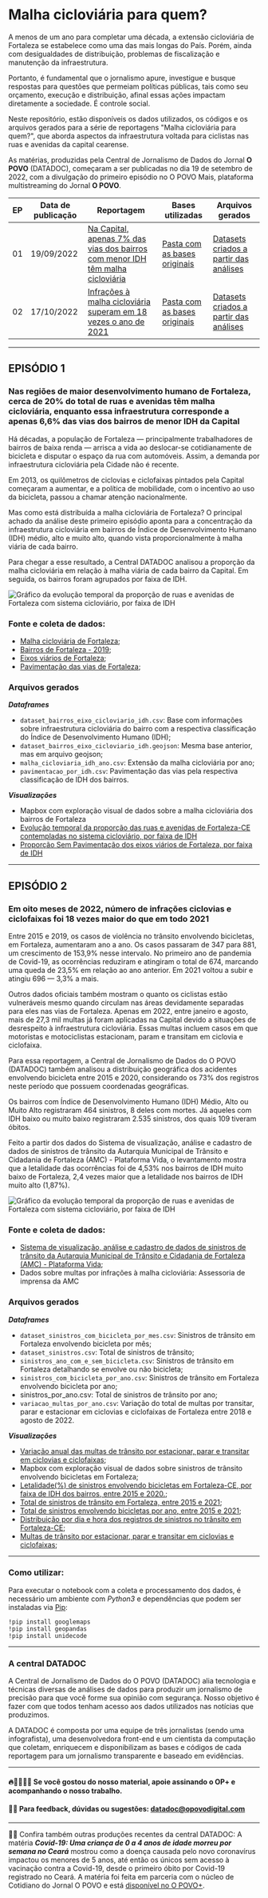 # Malha cicloviária para quem?

A menos de um ano para completar uma década, a extensão cicloviária de Fortaleza se estabelece como uma das mais longas do País. Porém, ainda com desigualdades de distribuição, problemas de fiscalização e manutenção da infraestrutura.

Portanto, é fundamental que o jornalismo apure, investigue e busque respostas para questões que permeiam políticas públicas, tais como seu orçamento, execução e distribuição, afinal essas ações impactam diretamente a sociedade. É controle social. 

Neste repositório, estão disponíveis os dados utilizados, os códigos e os arquivos gerados para a série de reportagens "Malha cicloviária para quem?", que aborda aspectos da infraestrutura voltada para ciclistas nas ruas e avenidas da capital cearense. 

As matérias, produzidas pela Central de Jornalismo de Dados do Jornal **O POVO** (DATADOC), começaram a ser publicadas no dia 19 de setembro de 2022, com a divulgação do primeiro episódio no O POVO Mais, plataforma multistreaming do Jornal **O POVO**.


| EP | Data de publicação | Reportagem |Bases utilizadas | Arquivos gerados | 
| -------- | -------- | -------- | -------- | -------- |
| 01     | 19/09/2022     | [Na Capital, apenas 7% das vias dos bairros com menor IDH têm malha cicloviária](https://mais.opovo.com.br/interativos/cicloviaria-fortaleza/episodio-01.php)     | [Pasta com as bases originais](https://github.com/datadoc-opovo/especial-ciclomobilidade/tree/main/episodio-1/bases_originais)     | [Datasets criados a partir das análises](https://github.com/datadoc-opovo/especial-ciclomobilidade/tree/main/episodio-1/arquivos_gerados)     |
| 02     | 17/10/2022      | [Infrações à malha cicloviária superam em 18 vezes o ano de 2021](https://mais.opovo.com.br/interativos/cicloviaria-fortaleza/episodio-02.php)     | [Pasta com as bases originais](https://github.com/datadoc-opovo/especial-ciclomobilidade/tree/main/episodio-2/bases_originais)     | [Datasets criados a partir das análises](https://github.com/datadoc-opovo/especial-ciclomobilidade/tree/main/episodio-2/arquivos-gerados)     |

---

## EPISÓDIO 1

### Nas regiões de maior desenvolvimento humano de Fortaleza, cerca de 20% do total de ruas e avenidas têm malha cicloviária, enquanto essa infraestrutura corresponde a apenas 6,6% das vias dos bairros de menor IDH da Capital

Há décadas, a população de Fortaleza — principalmente trabalhadores de bairros de baixa renda — arrisca a vida ao deslocar-se cotidianamente de bicicleta e disputar o espaço da rua com automóveis. Assim, a demanda por infraestrutura cicloviária pela Cidade não é recente.

Em 2013, os quilômetros de ciclovias e ciclofaixas pintados pela Capital começaram a aumentar, e a política de mobilidade, com o incentivo ao uso da bicicleta, passou a chamar atenção nacionalmente.

Mas como está distribuída a malha cicloviária de Fortaleza? O principal achado da análise deste primeiro episódio aponta para a concentração da infraestrutura cicloviária em bairros de Índice de Desenvolvimento Humano (IDH) médio, alto e muito alto, quando vista proporcionalmente à malha viária de cada bairro.

Para chegar a esse resultado, a Central DATADOC analisou a proporção da malha cicloviária em relação à malha viária de cada bairro da Capital. Em seguida, os bairros foram agrupados por faixa de IDH.

![Gráfico da evolução temporal da proporção de ruas e avenidas de Fortaleza com sistema cicloviário, por faixa de IDH](/imagem/grafico_markdown.png)

### Fonte e coleta de dados:

- [Malha cicloviária de Fortaleza](https://www.google.com/maps/d/u/1/viewer?mid=1eqNX-fl3ENPC8_1tqzbRDYZFQmA&ll=-3.7712495577429186%2C-38.50590144121097&z=12);
- [Bairros de Fortaleza - 2019](https://mapas.fortaleza.ce.gov.br/);
- [Eixos viários de Fortaleza](https://mapas.fortaleza.ce.gov.br/);
- [Pavimentação das vias de Fortaleza](https://mapas.fortaleza.ce.gov.br/);

### Arquivos gerados

***Dataframes***

- `dataset_bairros_eixo_cicloviario_idh.csv`: Base com informações sobre infraestrutura cicloviária do bairro com a respectiva classificação do Índice de Desenvolvimento Humano (IDH);
- `dataset_bairros_eixo_cicloviario_idh.geojson`: Mesma base anterior, mas em arquivo geojson;
- `malha_cicloviaria_idh_ano.csv`: Extensão da malha cicloviária por ano;
- `pavimentacao_por_idh.csv`: Pavimentação das vias pela respectiva classificação de IDH dos bairros.

***Visualizações***

- Mapbox com exploração visual de dados sobre a malha cicloviária dos bairros de Fortaleza
- [Evolução temporal da proporção das ruas e avenidas de Fortaleza-CE contempladas no sistema cicloviário, por faixa de IDH](https://public.flourish.studio/visualisation/10533922/)
- [Proporção Sem Pavimentação dos eixos viários de Fortaleza, por faixa de IDH](https://public.flourish.studio/visualisation/10533526/)

---

## EPISÓDIO 2

### Em oito meses de 2022, número de infrações ciclovias e ciclofaixas foi 18 vezes maior do que em todo 2021

Entre 2015 e 2019, os casos de violência no trânsito envolvendo bicicletas, em Fortaleza, aumentaram ano a ano. Os casos passaram de 347 para 881, um crescimento de 153,9% nesse intervalo. No primeiro ano de pandemia de Covid-19, as ocorrências reduziram e atingiram o total de 674, marcando uma queda de 23,5% em relação ao ano anterior. Em 2021 voltou a subir e atingiu 696 — 3,3% a mais.

Outros dados oficiais também mostram o quanto os ciclistas estão vulneráveis mesmo quando circulam nas áreas devidamente separadas para eles nas vias de Fortaleza. Apenas em 2022, entre janeiro e agosto, mais de 27,3 mil multas já foram aplicadas na Capital devido a situações de desrespeito à infraestrutura cicloviária. Essas multas incluem casos em que motoristas e motociclistas estacionam, param e transitam em ciclovia e ciclofaixa.

Para essa reportagem, a Central de Jornalismo de Dados do O POVO (DATADOC) também analisou a distribuição geográfica dos acidentes envolvendo bicicleta entre 2015 e 2020, considerando os 73% dos registros neste período que possuem coordenadas geográficas. 

Os bairros com Índice de Desenvolvimento Humano (IDH) Médio, Alto ou Muito Alto registraram 464 sinistros, 8 deles com mortes. Já aqueles com IDH baixo ou muito baixo registraram 2.535 sinistros, dos quais 109 tiveram óbitos.

Feito a partir dos dados do Sistema de visualização, análise e cadastro de dados de sinistros de trânsito da Autarquia Municipal de Trânsito e Cidadania de Fortaleza (AMC) - Plataforma Vida, o levantamento mostra que a letalidade das ocorrências foi de 4,53% nos bairros de IDH muito baixo de Fortaleza, 2,4 vezes maior que a letalidade nos bairros de IDH muito alto (1,87%).

![Gráfico da evolução temporal da proporção de ruas e avenidas de Fortaleza com sistema cicloviário, por faixa de IDH](/imagem/grafico-2_markdown.png)

### Fonte e coleta de dados:

- [Sistema de visualização, análise e cadastro de dados de sinistros de trânsito da Autarquia Municipal de Trânsito e Cidadania de Fortaleza (AMC) - Plataforma Vida](https://vida.centralamc.com.br/);
- Dados sobre multas por infrações à malha cicloviária: Assessoria de imprensa da AMC

### Arquivos gerados

***Dataframes***
* `dataset_sinistros_com_bicicleta_por_mes.csv`: Sinistros de trânsito em Fortaleza envolvendo bicicleta por mês;
* `dataset_sinistros.csv`: Total de sinistros de trânsito;
* `sinistros_ano_com_e_sem_bicicleta.csv`: Sinistros de trânsito em Fortaleza detalhando se envolve ou não bicicleta;
* `sinistros_com_bicicleta_por_ano.csv`: Sinistros de trânsito em Fortaleza envolvendo bicicleta por ano;
* sinistros_por_ano.csv: Total de sinistros de trânsito por ano;
* `variacao_multas_por_ano.csv`: Variação do total de multas por transitar, parar e estacionar em ciclovias e ciclofaixas de Fortaleza entre 2018 e agosto de 2022.

***Visualizações***

- [Variação anual das multas de trânsito por estacionar, parar e transitar em ciclovias e ciclofaixas](https://public.flourish.studio/story/1705827/);
- Mapbox com exploração visual de dados sobre sinistros de trânsito envolvendo bicicletas em Fortaleza;
- [Letalidade(%) de sinistros envolvendo bicicletas em Fortaleza-CE, por faixa de IDH dos bairros, entre 2015 e 2020.](https://public.flourish.studio/visualisation/11268930/);
- [Total de sinistros de trânsito em Fortaleza, entre 2015 e 2021](https://public.flourish.studio/visualisation/11268902/);
- [Total de sinistros envolvendo bicicletas por ano, entre 2015 e 2021](https://public.flourish.studio/visualisation/11268916/);
- [Distribuição por dia e hora dos registros de sinistros no trânsito em Fortaleza-CE](https://public.flourish.studio/visualisation/11329450/);
- [Multas de trânsito por estacionar, parar e transitar em ciclovias e ciclofaixas](https://public.flourish.studio/visualisation/11372365/);

---

### Como utilizar:

Para executar o notebook com a coleta e processamento dos dados, é necessário um ambiente com *Python3* e dependências que podem ser instaladas via [Pip](https://pypi.org/project/pip/):

```
!pip install googlemaps
!pip install geopandas
!pip install unidecode
```

---

### A central DATADOC

A Central de Jornalismo de Dados do O POVO (DATADOC) alia tecnologia e técnicas diversas de análises de dados para produzir um jornalismo de precisão para que você forme sua opinião com segurança. Nosso objetivo é fazer com que todos tenham acesso aos dados utilizados nas notícias que produzimos.

A DATADOC é composta por uma equipe de três jornalistas (sendo uma infografista), uma desenvolvedora front-end e um cientista da computação que coletam, enriquecem e disponibilizam as bases e códigos de cada reportagem para um jornalismo transparente e baseado em evidências.

---

#### 🔥📰👩🏻‍💻 Se você gostou do nosso material, apoie assinando o OP+ e acompanhando o nosso trabalho.

#### 📝📨 Para feedback, dúvidas ou sugestões: [datadoc@opovodigital.com](mailto:datadoc@opovodigital.com)

---

🦠💉 Confira também outras produções recentes da central DATADOC: A matéria  ***Covid-19: Uma criança de 0 a 4 anos de idade morreu por semana no Ceará*** mostrou como a doença causada pelo novo coronavírus impactou os menores de 5 anos, até então os únicos sem acesso à vacinação contra a Covid-19, desde o primeiro óbito por Covid-19 registrado no Ceará. A matéria foi feita em parceria com o núcleo de Cotidiano do Jornal O POVO e está [disponível no O POVO+](https://mais.opovo.com.br/reportagens-especiais/2022/07/29/covid-19-uma-crianca-de-0-a-4-anos-de-idade-morreu-por-semana-no-ceara.html).
